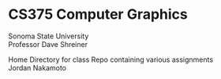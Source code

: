# CS375 Computer Graphics
Sonoma State University\
Professor Dave Shreiner

Home Directory for class Repo containing various assignments\
Jordan Nakamoto
